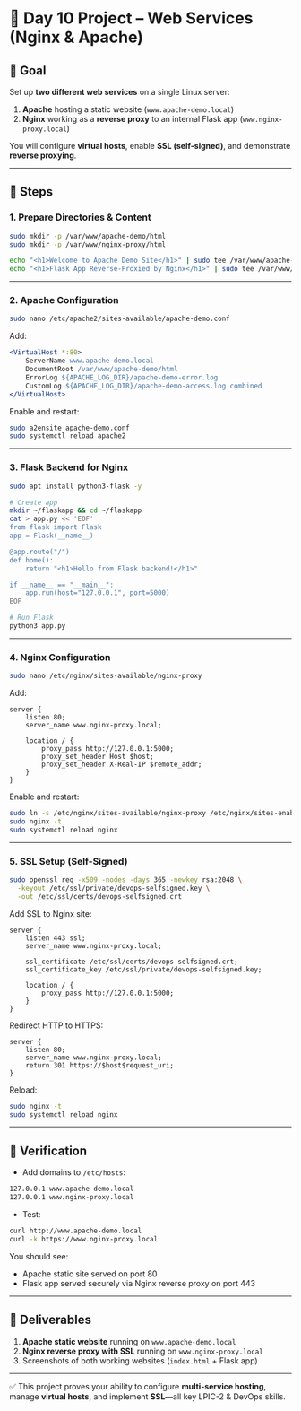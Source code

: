 # 🚀 Day 10 Project – Web Services (Nginx & Apache)

## 🔹 Goal

Set up **two different web services** on a single Linux server:

1. **Apache** hosting a static website (`www.apache-demo.local`)
2. **Nginx** working as a **reverse proxy** to an internal Flask app (`www.nginx-proxy.local`)

You will configure **virtual hosts**, enable **SSL (self-signed)**, and demonstrate **reverse proxying**.

---

## 🔹 Steps

### 1. Prepare Directories & Content

```bash
sudo mkdir -p /var/www/apache-demo/html
sudo mkdir -p /var/www/nginx-proxy/html

echo "<h1>Welcome to Apache Demo Site</h1>" | sudo tee /var/www/apache-demo/html/index.html
echo "<h1>Flask App Reverse-Proxied by Nginx</h1>" | sudo tee /var/www/nginx-proxy/html/index.html
```

---

### 2. Apache Configuration

```bash
sudo nano /etc/apache2/sites-available/apache-demo.conf
```

Add:

```apache
<VirtualHost *:80>
    ServerName www.apache-demo.local
    DocumentRoot /var/www/apache-demo/html
    ErrorLog ${APACHE_LOG_DIR}/apache-demo-error.log
    CustomLog ${APACHE_LOG_DIR}/apache-demo-access.log combined
</VirtualHost>
```

Enable and restart:

```bash
sudo a2ensite apache-demo.conf
sudo systemctl reload apache2
```

---

### 3. Flask Backend for Nginx

```bash
sudo apt install python3-flask -y

# Create app
mkdir ~/flaskapp && cd ~/flaskapp
cat > app.py << 'EOF'
from flask import Flask
app = Flask(__name__)

@app.route("/")
def home():
    return "<h1>Hello from Flask backend!</h1>"

if __name__ == "__main__":
    app.run(host="127.0.0.1", port=5000)
EOF

# Run Flask
python3 app.py
```

---

### 4. Nginx Configuration

```bash
sudo nano /etc/nginx/sites-available/nginx-proxy
```

Add:

```nginx
server {
    listen 80;
    server_name www.nginx-proxy.local;

    location / {
        proxy_pass http://127.0.0.1:5000;
        proxy_set_header Host $host;
        proxy_set_header X-Real-IP $remote_addr;
    }
}
```

Enable and restart:

```bash
sudo ln -s /etc/nginx/sites-available/nginx-proxy /etc/nginx/sites-enabled/
sudo nginx -t
sudo systemctl reload nginx
```

---

### 5. SSL Setup (Self-Signed)

```bash
sudo openssl req -x509 -nodes -days 365 -newkey rsa:2048 \
  -keyout /etc/ssl/private/devops-selfsigned.key \
  -out /etc/ssl/certs/devops-selfsigned.crt
```

Add SSL to Nginx site:

```nginx
server {
    listen 443 ssl;
    server_name www.nginx-proxy.local;

    ssl_certificate /etc/ssl/certs/devops-selfsigned.crt;
    ssl_certificate_key /etc/ssl/private/devops-selfsigned.key;

    location / {
        proxy_pass http://127.0.0.1:5000;
    }
}
```

Redirect HTTP to HTTPS:

```nginx
server {
    listen 80;
    server_name www.nginx-proxy.local;
    return 301 https://$host$request_uri;
}
```

Reload:

```bash
sudo nginx -t
sudo systemctl reload nginx
```

---

## 🔹 Verification

* Add domains to `/etc/hosts`:

```bash
127.0.0.1 www.apache-demo.local
127.0.0.1 www.nginx-proxy.local
```

* Test:

```bash
curl http://www.apache-demo.local
curl -k https://www.nginx-proxy.local
```

You should see:

* Apache static site served on port 80
* Flask app served securely via Nginx reverse proxy on port 443

---

## 🔹 Deliverables

1. **Apache static website** running on `www.apache-demo.local`
2. **Nginx reverse proxy with SSL** running on `www.nginx-proxy.local`
3. Screenshots of both working websites (`index.html` + Flask app)

---

✅ This project proves your ability to configure **multi-service hosting**, manage **virtual hosts**, and implement **SSL**—all key LPIC-2 & DevOps skills.
